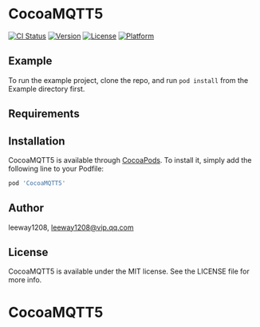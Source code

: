 # CocoaMQTT5

[![CI Status](https://img.shields.io/travis/leeway1208/CocoaMQTT5.svg?style=flat)](https://travis-ci.org/leeway1208/CocoaMQTT5)
[![Version](https://img.shields.io/cocoapods/v/CocoaMQTT5.svg?style=flat)](https://cocoapods.org/pods/CocoaMQTT5)
[![License](https://img.shields.io/cocoapods/l/CocoaMQTT5.svg?style=flat)](https://cocoapods.org/pods/CocoaMQTT5)
[![Platform](https://img.shields.io/cocoapods/p/CocoaMQTT5.svg?style=flat)](https://cocoapods.org/pods/CocoaMQTT5)

## Example

To run the example project, clone the repo, and run `pod install` from the Example directory first.

## Requirements

## Installation

CocoaMQTT5 is available through [CocoaPods](https://cocoapods.org). To install
it, simply add the following line to your Podfile:

```ruby
pod 'CocoaMQTT5'
```

## Author

leeway1208, leeway1208@vip.qq.com

## License

CocoaMQTT5 is available under the MIT license. See the LICENSE file for more info.
# CocoaMQTT5
